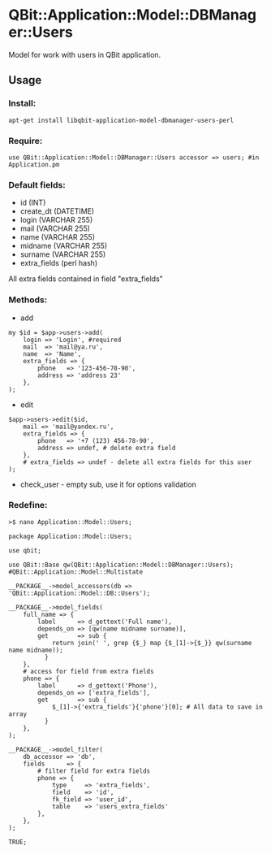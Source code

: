 QBit::Application::Model::DBManager::Users
=====

Model for work with users in QBit application.

## Usage

### Install:

```
apt-get install libqbit-application-model-dbmanager-users-perl
```

### Require:

```
use QBit::Application::Model::DBManager::Users accessor => users; #in Application.pm
```

### Default fields:

  - id (INT)
  - create_dt (DATETIME)
  - login (VARCHAR 255)
  - mail (VARCHAR 255)
  - name (VARCHAR 255)
  - midname (VARCHAR 255)
  - surname (VARCHAR 255)
  - extra_fields (perl hash)

All extra fields contained in field "extra_fields"

### Methods:

  - add

```
my $id = $app->users->add(
    login => 'Login', #required
    mail  => 'mail@ya.ru',
    name  => 'Name',
    extra_fields => {
        phone   => '123-456-78-90',
        address => 'address 23'
    },
);
```

  - edit

```
$app->users->edit($id,
    mail => 'mail@yandex.ru',
    extra_fields => {
        phone   => '+7 (123) 456-78-90',
        address => undef, # delete extra field
    },
    # extra_fields => undef - delete all extra fields for this user
);
```

  - check_user - empty sub, use it for options validation

### Redefine:

```
>$ nano Application::Model::Users;

package Application::Model::Users;

use qbit;

use QBit::Base qw(QBit::Application::Model::DBManager::Users); #QBit::Application::Model::Multistate

__PACKAGE__->model_accessors(db => 'QBit::Application::Model::DB::Users');

__PACKAGE__->model_fields(
    full_name => {
        label      => d_gettext('Full name'),
        depends_on => [qw(name midname surname)],
        get        => sub {
            return join(' ', grep {$_} map {$_[1]->{$_}} qw(surname name midname));
          }
    },
    # access for field from extra fields
    phone => {
        label      => d_gettext('Phone'),
        depends_on => ['extra_fields'],
        get        => sub {
            $_[1]->{'extra_fields'}{'phone'}[0]; # All data to save in array
          }
    },
);

__PACKAGE__->model_filter(
    db_accessor => 'db',
    fields      => {
        # filter field for extra fields
        phone => {
            type     => 'extra_fields',
            field    => 'id',
            fk_field => 'user_id',
            table    => 'users_extra_fields'
        },
    },
);

TRUE;
```